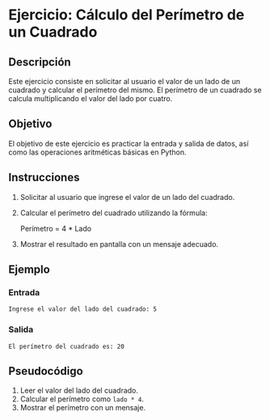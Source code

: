 # Ejercicio: Cálculo del Perímetro de un Cuadrado

## Descripción

Este ejercicio consiste en solicitar al usuario el valor de un lado de un cuadrado y calcular el perímetro del mismo. El perímetro de un cuadrado se calcula multiplicando el valor del lado por cuatro.

## Objetivo

El objetivo de este ejercicio es practicar la entrada y salida de datos, así como las operaciones aritméticas básicas en Python.

## Instrucciones

1. Solicitar al usuario que ingrese el valor de un lado del cuadrado.
2. Calcular el perímetro del cuadrado utilizando la fórmula:

   Perímetro = 4 * Lado
   
3. Mostrar el resultado en pantalla con un mensaje adecuado.

## Ejemplo

### Entrada
```shell 
Ingrese el valor del lado del cuadrado: 5
```

### Salida
```shell 
El perímetro del cuadrado es: 20
```

## Pseudocódigo

1. Leer el valor del lado del cuadrado.
2. Calcular el perímetro como `lado * 4`.
3. Mostrar el perímetro con un mensaje.
